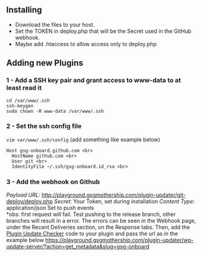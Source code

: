## Installing
 - Download the files to your host.
 - Set the TOKEN in deploy.php that will be the Secret used in the GitHub webhook.
 - Maybe add .htaccess to allow access only to deploy.php

## Adding new Plugins
### 1 - Add a SSH key pair and grant access to www-data to at least read it
```
cd /var/www/.ssh
ssh-keygen
sudo chown -R www-data /var/www/.ssh
```

### 2 - Set the ssh config file
`vim var/www/.ssh/config`
(add something like example below)
```
Host gsg-onboard.github.com <br>
  HostName github.com <br>
  User git <br>
  IdentityFile ~/.ssh/gsg-onboard.id_rsa <br>
```

### 3 - Add the webhook on Github
*Payload URL:* http://playground.gsgmothership.com/plugin-updater/git-deploy/deploy.php
*Secret:* Your Token, set during installation
*Content Type:* application/json
Set to push events
<br>
*obs: first request will fail. Test pushing to the release branch, other branches will result in a error. The errors can be seen in the Webhook page, under the Recent Deliveries section, on the Response tabs.
Then, add the [Plugin Update Checker](https://github.com/YahnisElsts/plugin-update-checker) code to your plugin and pass the url as in the example below
https://playground.gsgmothership.com/plugin-updater/wp-update-server/?action=get_metadata&slug=gsg-onboard
